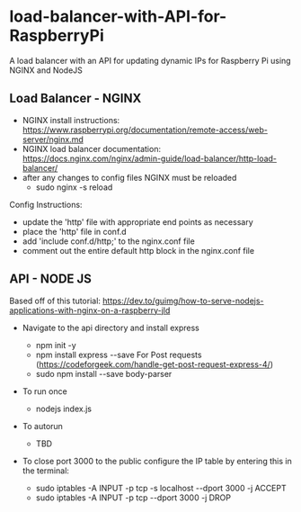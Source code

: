 # load-balancer-with-API-for-RaspberryPi
A load balancer with an API for updating dynamic IPs for Raspberry Pi using NGINX and NodeJS

## Load Balancer - NGINX
* NGINX install instructions: https://www.raspberrypi.org/documentation/remote-access/web-server/nginx.md
* NGINX load balancer documentation: https://docs.nginx.com/nginx/admin-guide/load-balancer/http-load-balancer/
* after any changes to config files NGINX must be reloaded
	* sudo nginx -s reload

Config Instructions:
* update the 'http' file with appropriate end points as necessary
* place the 'http' file in conf.d
* add 'include conf.d/http;' to the nginx.conf file
* comment out the entire default http block in the nginx.conf file

## API - NODE JS
Based off of this tutorial: https://dev.to/guimg/how-to-serve-nodejs-applications-with-nginx-on-a-raspberry-jld

* Navigate to the api directory and install express
	* npm init -y
	* npm install express --save
For Post requests (https://codeforgeek.com/handle-get-post-request-express-4/)
	* sudo npm install --save body-parser
* To run once
	* nodejs index.js
* To autorun
	* TBD

* To close port 3000 to the public configure the IP table by entering this in the terminal:	
	* sudo iptables -A INPUT -p tcp -s localhost --dport 3000 -j ACCEPT
	* sudo iptables -A INPUT -p tcp --dport 3000 -j DROP
